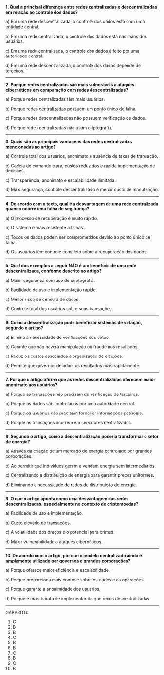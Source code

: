 **1. Qual a principal diferença entre redes centralizadas e descentralizadas em relação ao controle dos dados?**

a) Em uma rede descentralizada, o controle dos dados está com uma entidade central.

b) Em uma rede centralizada, o controle dos dados está nas mãos dos usuários.

c) Em uma rede centralizada, o controle dos dados é feito por uma autoridade central.

d) Em uma rede descentralizada, o controle dos dados depende de terceiros.

---

**2. Por que redes centralizadas são mais vulneráveis a ataques cibernéticos em comparação com redes descentralizadas?**

a) Porque redes centralizadas têm mais usuários.

b) Porque redes centralizadas possuem um ponto único de falha.

c) Porque redes descentralizadas não possuem verificação de dados.

d) Porque redes centralizadas não usam criptografia.

---

**3. Quais são as principais vantagens das redes centralizadas mencionadas no artigo?**

a) Controle total dos usuários, anonimato e ausência de taxas de transação.

b) Cadeia de comando clara, custos reduzidos e rápida implementação de decisões.

c) Transparência, anonimato e escalabilidade ilimitada.

d) Mais segurança, controle descentralizado e menor custo de manutenção.

---

**4. De acordo com o texto, qual é a desvantagem de uma rede centralizada quando ocorre uma falha de segurança?**

a) O processo de recuperação é muito rápido.

b) O sistema é mais resistente a falhas.

c) Todos os dados podem ser comprometidos devido ao ponto único de falha.

d) Os usuários têm controle completo sobre a recuperação dos dados.

---

**5. Qual dos exemplos a seguir NÃO é um benefício de uma rede descentralizada, conforme descrito no artigo?**

a) Maior segurança com uso de criptografia.

b) Facilidade de uso e implementação rápida.

c) Menor risco de censura de dados.

d) Controle total dos usuários sobre suas transações.

---

**6. Como a descentralização pode beneficiar sistemas de votação, segundo o artigo?**

a) Elimina a necessidade de verificações dos votos.

b) Garante que não haverá manipulação ou fraude nos resultados.

c) Reduz os custos associados à organização de eleições.

d) Permite que governos decidam os resultados mais rapidamente.

---

**7. Por que o artigo afirma que as redes descentralizadas oferecem maior anonimato aos usuários?**

a) Porque as transações não precisam de verificação de terceiros.

b) Porque os dados são controlados por uma autoridade central.

c) Porque os usuários não precisam fornecer informações pessoais.

d) Porque as transações ocorrem em servidores centralizados.

---

**8. Segundo o artigo, como a descentralização poderia transformar o setor de energia?**

a) Através da criação de um mercado de energia controlado por grandes corporações.

b) Ao permitir que indivíduos gerem e vendam energia sem intermediários.

c) Centralizando a distribuição de energia para garantir preços uniformes.

d) Eliminando a necessidade de redes de distribuição de energia.

---

**9. O que o artigo aponta como uma desvantagem das redes descentralizadas, especialmente no contexto de criptomoedas?**

a) Facilidade de uso e implementação.

b) Custo elevado de transações.

c) A volatilidade dos preços e o potencial para crimes.

d) Maior vulnerabilidade a ataques cibernéticos.

---

**10. De acordo com o artigo, por que o modelo centralizado ainda é amplamente utilizado por governos e grandes corporações?**

a) Porque oferece maior eficiência e escalabilidade.

b) Porque proporciona mais controle sobre os dados e as operações.

c) Porque garante a anonimidade dos usuários.

d) Porque é mais barato de implementar do que redes descentralizadas.

---

GABARITO:
1. C
2. B
3. B
4. C
5. B
6. B
7. C
8. B
9. C
10. B

